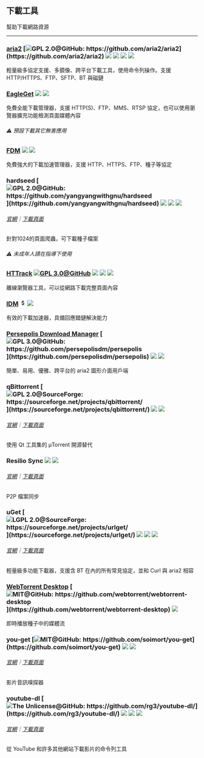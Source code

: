 ## 下載工具

幫助下載網路資源

---

### [aria2](https://aria2.github.io/) [![](../assets/open-source-icon.png "GPL 2.0@GitHub: https://github.com/aria2/aria2")](https://github.com/aria2/aria2) ![](../assets/united-states.png) ![](../assets/usb.png) ![](../assets/multi_platform.png) ![](../assets/command-line.png)

輕量級多協定支援、多鏡像、跨平台下載工具，使用命令列操作。支援 HTTP/HTTPS、FTP、SFTP、BT 與磁鏈

### [EagleGet](http://www.eagleget.com/) ![](../assets/earth-globe.png) ![](../assets/usb.png)


免費全能下載管理器，支援 HTTP\(S\)、FTP、MMS、RTSP 協定，也可以使用瀏覽器擴充功能檢測頁面媒體內容

###### ⚠️ 預設下載其它無害應用

### [FDM](http://www.freedownloadmanager.org/) ![](../assets/earth-globe.png) ![](../assets/multi_platform.png)

免費強大的下載加速管理器，支援 HTTP、HTTPS、FTP、種子等協定

### hardseed [![](../assets/open-source-icon.png "GPL 2.0@GitHub: https://github.com/yangyangwithgnu/hardseed")](https://github.com/yangyangwithgnu/hardseed) ![](../assets/united-states.png) ![](../assets/usb.png) ![](../assets/multi_platform.png)

###### [官網](http://yangyangwithgnu.github.io/)｜[下載頁面](https://github.com/yangyangwithgnu/hardseed)

針對1024的頁面爬蟲，可下載種子檔案

###### ⚠️ 未成年人請在指導下使用

### [HTTrack](https://www.httrack.com/page/2/en/index.html) [![](../assets/open-source-icon.png "GPL 3.0@GitHub")](https://github.com/xroche/httrack/) ![](../assets/earth-globe.png) ![](../assets/usb.png) ![](../assets/multi_platform.png)

離線瀏覽器工具，可以從網路下載完整頁面內容

### [IDM](http://internetdownloadmanager.com/) ![](../assets/money.png) ![](../assets/earth-globe.png)

有效的下載加速器，具備回應錯鏈解決能力

### [Persepolis Download Manager](https://persepolisdm.github.io/) [![](../assets/open-source-icon.png "GPL 3.0@GitHub: https://github.com/persepolisdm/persepolis")](https://github.com/persepolisdm/persepolis) ![](../assets/united-states.png) ![](../assets/multi_platform.png)

簡單、易用、優雅、跨平台的 aria2 圖形介面用戶端

### qBittorrent [![](../assets/open-source-icon.png "GPL 2.0@SourceForge: https://sourceforge.net/projects/qbittorrent/")](https://sourceforge.net/projects/qbittorrent/) ![](../assets/earth-globe.png) ![](../assets/multi_platform.png)

###### [官網](https://www.qbittorrent.org/)｜[下載頁面](https://www.qbittorrent.org/download.php)

使用 Qt 工具集的 µTorrent 開源替代

### Resilio Sync ![](../assets/earth-globe.png) ![](../assets/multi_platform.png)

###### [官網](https://www.resilio.com/)｜[下載頁面](https://www.resilio.com/individuals/)

P2P 檔案同步

### uGet [![](../assets/open-source-icon.png "LGPL 2.0@SourceForge: https://sourceforge.net/projects/urlget/")](https://sourceforge.net/projects/urlget/) ![](../assets/earth-globe.png) ![](../assets/usb.png) ![](../assets/multi_platform.png)

###### [官網](http://ugetdm.com/)｜[下載頁面](http://ugetdm.com/downloads)

輕量級多功能下載器，支援含 BT 在內的所有常見協定，並和 Curl 與 aria2 相容

### [WebTorrent Desktop](https://webtorrent.io/desktop/) [![](../assets/open-source-icon.png "MIT@GitHub: https://github.com/webtorrent/webtorrent-desktop")](https://github.com/webtorrent/webtorrent-desktop) ![](../assets/earth-globe.png)

即時播放種子中的媒體流

### you-get [![](../assets/open-source-icon.png "MIT@GitHub: https://github.com/soimort/you-get")](https://github.com/soimort/you-get) ![](../assets/united-states.png) ![](../assets/usb.png)

###### [官網](https://you-get.org/)｜[下載頁面](https://github.com/soimort/you-get/releases)

影片音訊嗅探器

### youtube-dl [![](../assets/open-source-icon.png "The Unlicense@GitHub: https://github.com/rg3/youtube-dl/")](https://github.com/rg3/youtube-dl/) ![](../assets/united-states.png) ![](../assets/usb.png) ![](../assets/command-line.png)

###### [官網](http://rg3.github.io/youtube-dl/)｜[下載頁面](http://rg3.github.io/youtube-dl/download.html)

從 YouTube 和許多其他網站下載影片的命令列工具
